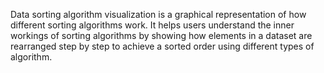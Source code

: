 
Data sorting algorithm visualization is a graphical representation of how different sorting algorithms work. It helps users understand the inner workings of sorting algorithms by showing how elements in a dataset are rearranged step by step to achieve a sorted order using different types of algorithm.
